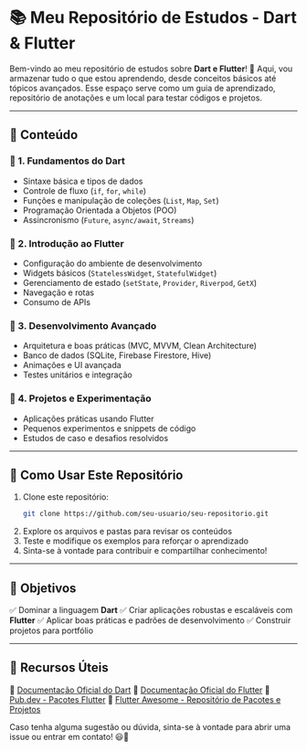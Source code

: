 # 📚 Meu Repositório de Estudos - Dart & Flutter

Bem-vindo ao meu repositório de estudos sobre **Dart e Flutter**! 🚀 Aqui, vou armazenar tudo o que estou aprendendo, desde conceitos básicos até tópicos avançados. Esse espaço serve como um guia de aprendizado, repositório de anotações e um local para testar códigos e projetos.

---

## 📌 Conteúdo

### 🔹 1. Fundamentos do Dart
- Sintaxe básica e tipos de dados
- Controle de fluxo (`if`, `for`, `while`)
- Funções e manipulação de coleções (`List`, `Map`, `Set`)
- Programação Orientada a Objetos (POO)
- Assincronismo (`Future`, `async/await`, `Streams`)

### 🔹 2. Introdução ao Flutter
- Configuração do ambiente de desenvolvimento
- Widgets básicos (`StatelessWidget`, `StatefulWidget`)
- Gerenciamento de estado (`setState`, `Provider`, `Riverpod`, `GetX`)
- Navegação e rotas
- Consumo de APIs

### 🔹 3. Desenvolvimento Avançado
- Arquitetura e boas práticas (MVC, MVVM, Clean Architecture)
- Banco de dados (SQLite, Firebase Firestore, Hive)
- Animações e UI avançada
- Testes unitários e integração

### 🔹 4. Projetos e Experimentação
- Aplicações práticas usando Flutter
- Pequenos experimentos e snippets de código
- Estudos de caso e desafios resolvidos

---

## 🚀 Como Usar Este Repositório

1. Clone este repositório:
   ```bash
   git clone https://github.com/seu-usuario/seu-repositorio.git
   ```
2. Explore os arquivos e pastas para revisar os conteúdos
3. Teste e modifique os exemplos para reforçar o aprendizado
4. Sinta-se à vontade para contribuir e compartilhar conhecimento!

---

## 🎯 Objetivos

✅ Dominar a linguagem **Dart**
✅ Criar aplicações robustas e escaláveis com **Flutter**
✅ Aplicar boas práticas e padrões de desenvolvimento
✅ Construir projetos para portfólio

---

## 📌 Recursos Úteis

🔗 [Documentação Oficial do Dart](https://dart.dev)
🔗 [Documentação Oficial do Flutter](https://flutter.dev)
🔗 [Pub.dev - Pacotes Flutter](https://pub.dev)
🔗 [Flutter Awesome - Repositório de Pacotes e Projetos](https://flutterawesome.com)

Caso tenha alguma sugestão ou dúvida, sinta-se à vontade para abrir uma issue ou entrar em contato! 😃🚀
